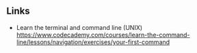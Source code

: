 ## Links

- Learn the terminal and command line (UNIX) https://www.codecademy.com/courses/learn-the-command-line/lessons/navigation/exercises/your-first-command
